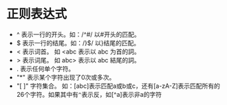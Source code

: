 # 正则表达式  

* ^ 表示一行的开头。如：/^#/ 以#开头的匹配。
* $ 表示一行的结尾。如：/}$/ 以}结尾的匹配。
* \< 表示词首。 如 \<abc 表示以 abc 为首的詞。
* \> 表示词尾。 如 abc\> 表示以 abc 結尾的詞。
* . 表示任何单个字符。
* "*" 表示某个字符出现了0次或多次。
* "[ ]" 字符集合。 如：[abc]表示匹配a或b或c，还有[a-zA-Z]表示匹配所有的26个字符。如果其中有`^`表示反，如[^a]表示非a的字符

